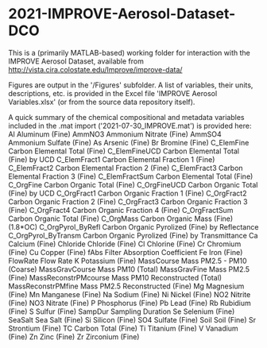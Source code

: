 # 2021-IMPROVE-Aerosol-Dataset-DCO
This is a (primarily MATLAB-based) working folder for interaction with the IMPROVE Aerosol Dataset, available from http://vista.cira.colostate.edu/Improve/improve-data/

Figures are output in the '/Figures' subfolder.
A list of variables, their units, descriptions, etc. is provided in the Excel file 'IMPROVE Aerosol Variables.xlsx' (or from the source data repository itself).

A quick summary of the chemical compositional and metadata variables included in the .mat import ('2021-07-30_IMPROVE.mat') is provided here:
Al	Aluminum (Fine)
AmmNO3	Ammonium Nitrate (Fine)
AmmSO4	Ammonium Sulfate (Fine)
As	Arsenic (Fine)
Br	Bromine (Fine)
C_ElemFine	Carbon Elemental Total (Fine)
C_ElemFineUCD	Carbon Elemental Total (Fine) by UCD
C_ElemFract1	Carbon Elemental Fraction 1 (Fine)
C_ElemFract2	Carbon Elemental Fraction 2 (Fine)
C_ElemFract3	Carbon Elemental Fraction 3 (Fine)
C_ElemFractSum	Carbon Elemental Total (Fine)
C_OrgFine	Carbon Organic Total (Fine)
C_OrgFineUCD	Carbon Organic Total (Fine) by UCD
C_OrgFract1	Carbon Organic Fraction 1 (Fine)
C_OrgFract2	Carbon Organic Fraction 2 (Fine)
C_OrgFract3	Carbon Organic Fraction 3 (Fine)
C_OrgFract4	Carbon Organic Fraction 4 (Fine)
C_OrgFractSum	Carbon Organic Total (Fine)
C_OrgMass	Carbon Organic Mass (Fine) (1.8*OC)
C_OrgPyrol_ByRefl	Carbon Organic Pyrolized (Fine) by Reflectance
C_OrgPyrol_ByTransm	Carbon Organic Pyrolized (Fine) by Transmittance
Ca	Calcium (Fine)
Chloride	Chloride (Fine)
Cl	Chlorine (Fine)
Cr	Chromium (Fine)
Cu	Copper (Fine)
fAbs	Filter Absorption Coefficient
Fe	Iron (Fine)
FlowRate	Flow Rate
K	Potassium (Fine)
MassCourse	Mass  PM2.5 - PM10 (Coarse)
MassGravCourse	Mass PM10 (Total)
MassGravFine	Mass PM2.5 (Fine)
MassReconstrPMcourse	Mass PM10 Reconstructed (Total)
MassReconstrPMfine	Mass PM2.5 Reconstructed (Fine)
Mg	Magnesium (Fine)
Mn	Manganese (Fine)
Na	Sodium (Fine)
Ni	Nickel (Fine)
NO2	Nitrite (Fine)
NO3	Nitrate (Fine)
P	Phosphorus (Fine)
Pb	Lead (Fine)
Rb	Rubidium (Fine)
S	Sulfur (Fine)
SampDur	Sampling Duration
Se	Selenium (Fine)
SeaSalt	Sea Salt (Fine)
Si	Silicon (Fine)
SO4	Sulfate (Fine)
Soil	Soil (Fine)
Sr	Strontium (Fine)
TC	Carbon Total (Fine)
Ti	Titanium (Fine)
V	Vanadium (Fine)
Zn	Zinc (Fine)
Zr	Zirconium (Fine)

